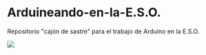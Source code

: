 # **Arduineando-en-la-E.S.O.**
Repositorio "cajón de sastre" para el trabajo de Arduino en la E.S.O.

![](https://i.blogs.es/71bd8f/650_1200/450_1000.jpg)
